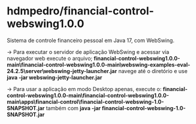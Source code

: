 # hdmpedro/financial-control-webswing1.0.0
Sistema de controle financeiro pessoal em Java 17, com WebSwing.

-> Para executar o servidor de aplicação WebSwing e acessar via navegador web execute o arquivo; **financial-control-webswing1.0.0-main\financial-control-webswing1.0.0-main\webswing-examples-eval-24.2.5\server\webswing-jetty-launcher.jar** navege até o diretório e use **java -jar webswing-jetty-launcher.jar**

-> Para usar a aplicação em modo Desktop apenas, execute o: **financial-control-webswing1.0.0-main\financial-control-webswing1.0.0-main\apps\financial-control\financial-control-webswing-1.0-SNAPSHOT.jar** também com **java -jar financial-control-webswing-1.0-SNAPSHOT.jar**

